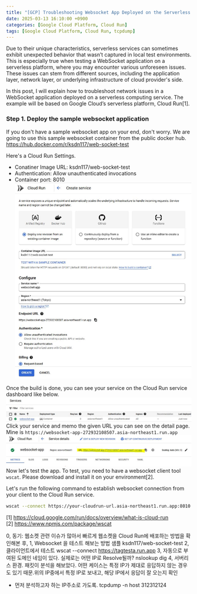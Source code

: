 ```yaml
---
title: "[GCP] Troubleshooting Websocket App Deployed on the Serverless Environment."
date: 2025-03-13 16:10:00 +0900
categories: [Google Cloud Platform, Cloud Run]
tags: [Google Cloud Platform, Cloud Run, tcpdump]
---
```


Due to their unique characteristics, serverless services can sometimes exhibit unexpected behavior that wasn’t captured in local test environments. This is especially true when testing a WebSocket application on a serverless platform, where you may encounter various unforeseen issues. These issues can stem from different sources, including the application layer, network layer, or underlying infrastructure of cloud provider's side.

In this post, I will explain how to troubleshoot network issues in a WebSocket application deployed on a serverless computing service. The example will be based on Google Cloud’s serverless platform, Cloud Run[1].

### Step 1. Deploy the sample websocket application

If you don't have a sample websocket app on your end, don't worry. We are going to use this sample websocket container from the public docker hub.
https://hub.docker.com/r/ksdn117/web-socket-test

Here's a Cloud Run Settings.

- Conatiner Image URL: ksdn117/web-socket-test
- Authentication: Allow unauthenticated invocations
- Container port: 8010
  ![cloudrun_setting.jpg](/../assets/img/posts/2025-03-13-gcp-websocket-test/cloudrun_setting.jpg)

Once the build is done, you can see your service on the Cloud Run service dashboard like below.
![cloudrun_deployed.jpg](/../assets/img/posts/2025-03-13-gcp-websocket-test/cloudrun_deployed.jpg)
Click your service and memo the given URL you can see on the detail page.  
Mine is `https://websocket-app-272932108507.asia-northeast1.run.app`
![cloudrun_detail.jpg](/../assets/img/posts/2025-03-13-gcp-websocket-test/cloudrun_detail.jpg)
Now let's test the app. To test, you need to have a websocket client tool `wscat`. Please download and install it on your environment[2].

Let's run the following command to establish websocket connection from your client to the Cloud Run service.

```bash
wscat --connect https://your-cloudrun-url.asia-northeast1.run.app:8010
```

[1] https://cloud.google.com/run/docs/overview/what-is-cloud-run  
[2] https://www.npmjs.com/package/wscat

0, 동기:
웹소켓 관련 이슈가 많아서 빠르게 웹소켓을 Cloud Run에 배포하는 방법을 확인해본 후,
1, Websocket 을 테스트 해보는 방법
샘플 ksdn117/web-socket-test
2, 클라이언트에서 테스트
wscat --connect https://tagtesta.run.app
3, 자동으로 부여된 도메인 네임이 있다. 실제로는 어떤 IP로 Resolve될까?
nslookup
dig
4, 서버리스 환경. 패킷이 분석을 해보았다. 어떤 케이스는 특정 IP가 제대로 응답하지 않는 경우도 있기 때문.위의 IP중에서 특정 IP로 보내고, 해당 IP에서 응답이 잘 오는지 확인

- 먼저 분석하고자 하는 IP주소로 가도록.
  tcpdump -n host 312312124
